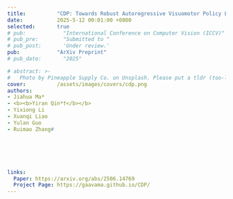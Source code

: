 ```yaml
---
title:          "CDP: Towards Robust Autoregressive Visuomotor Policy Learning via Causal Diffusion"
date:           2025-5-12 00:01:00 +0800
selected:       true
# pub:            "International Conference on Computer Vision (ICCV)"
# pub_pre:        "Submitted to "
# pub_post:       'Under review.'
pub:            "ArXiv Preprint"
# pub_date:       "2025"

# abstract: >-
#   Photo by Pineapple Supply Co. on Unsplash. Please put a tldr (too-long-didnt-read, 1~2 sentences) of your publication here. It is not recommended to put the actual abstract here because it is usually too long to fit in. $\LaTeX$ is supported. $a=b+c$.
cover:          /assets/images/covers/cdp.png
authors: 
- Jiahua Ma*
- <b><b>Yiran Qin*†</b></b>
- Yixiong Li
- Xuanqi Liao
- Yulan Guo
- Ruimao Zhang#






links:
  Paper: https://arxiv.org/abs/2506.14769
  Project Page: https://gaavama.github.io/CDP/
---
```

